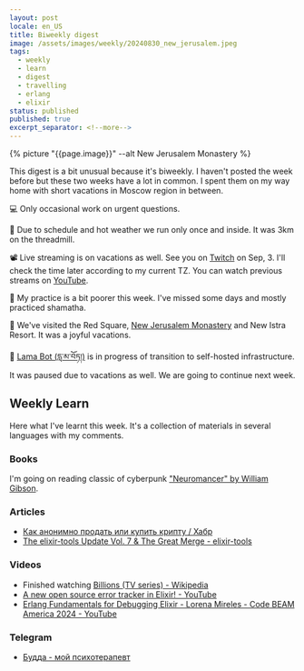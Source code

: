 ```yaml
---
layout: post
locale: en_US
title: Biweekly digest
image: /assets/images/weekly/20240830_new_jerusalem.jpeg
tags:
  - weekly
  - learn
  - digest
  - travelling
  - erlang
  - elixir
status: published
published: true
excerpt_separator: <!--more-->
---
```

{% picture "{{page.image}}" --alt New Jerusalem Monastery %}

This digest is a bit unusual because it's biweekly. I haven't posted the week before but these two weeks have a lot in common. I spent them on my way home with short vacations in Moscow region in between.

💻 Only occasional work on urgent questions.

🏃 Due to schedule and hot weather we run only once and inside. It was 3km on the threadmill.

📽️ Live streaming is on vacations as well. See you on [Twitch](https://www.twitch.tv/war1and) on Sep, 3. I'll check the time later according to my current TZ. You can watch previous streams on [YouTube](https://www.youtube.com/watch?v=8osAamu3GlU&list=PLX764RemXwZZ_XfWfV8tq1PvoM4Ebcdo8&pp=gAQBiAQB).

🪷 My practice is a bit poorer this week. I've missed some days and mostly practiced shamatha.

🌄 We've visited the Red Square,  [New Jerusalem Monastery](https://en.wikipedia.org/wiki/New_Jerusalem_Monastery) and New Istra Resort. It was a joyful vacations.

 📿 [Lama Bot (དླ་མ་བོཏ།)](https://t.me/compassion_lama_bot) is in progress of transition to self-hosted infrastructure. It was paused due to vacations as well. We are going to continue next week.
 
<!--more-->

## Weekly Learn
Here what I've learnt this week. It's a collection of materials  in several languages with my comments.

### Books
I'm going on reading classic of cyberpunk ["Neuromancer" by William Gibson](https://en.wikipedia.org/wiki/Neuromancer).

### Articles
- [Как анонимно продать или купить крипту / Хабр](https://habr.com/ru/articles/835866/)
- [The elixir-tools Update Vol. 7 & The Great Merge - elixir-tools](https://www.elixir-tools.dev/news/the-elixir-tools-update-vol-7/)

### Videos
- Finished watching [Billions (TV series) - Wikipedia](https://en.wikipedia.org/wiki/Billions_(TV_series))
- [A new open source error tracker in Elixir! - YouTube](https://www.youtube.com/watch?v=TNmSVjGyZx0)
- [Erlang Fundamentals for Debugging Elixir - Lorena Mireles - Code BEAM America 2024 - YouTube](https://www.youtube.com/watch?v=RHAxGtewcEA&t=10s)

### Telegram
- [Будда - мой психотерапевт](https://t.me/Buddha_is_my_theropist_ru)
